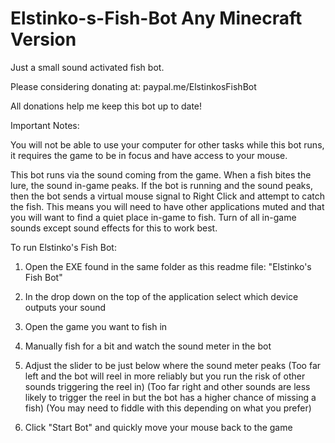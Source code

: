 # Elstinko-s-Fish-Bot Any Minecraft Version
Just a small sound activated fish bot.



Please considering donating at: paypal.me/ElstinkosFishBot




All donations help me keep this bot up to date!

Important Notes:

You will not be able to use your computer for other tasks while this bot runs, it requires the game to be in focus and have access to your mouse.

This bot runs via the sound coming from the game.
When a fish bites the lure, the sound in-game peaks.
If the bot is running and the sound peaks, then the bot sends a virtual mouse signal to Right Click and attempt to catch the fish.
This means you will need to have other applications muted and that you will want to find a quiet place in-game to fish.
Turn of all in-game sounds except sound effects for this to work best.



To run Elstinko's Fish Bot:

1. Open the EXE found in the same folder as this readme file: "Elstinko's Fish Bot"

2. In the drop down on the top of the application select which device outputs your sound

3. Open the game you want to fish in

4. Manually fish for a bit and watch the sound meter in the bot

5. Adjust the slider to be just below where the sound meter peaks 
(Too far left and the bot will reel in more reliably but you run the risk of other sounds triggering the reel in)
(Too far right and other sounds are less likely to trigger the reel in but the bot has a higher chance of missing a fish)
(You may need to fiddle with this depending on what you prefer)

6. Click "Start Bot" and quickly move your mouse back to the game
